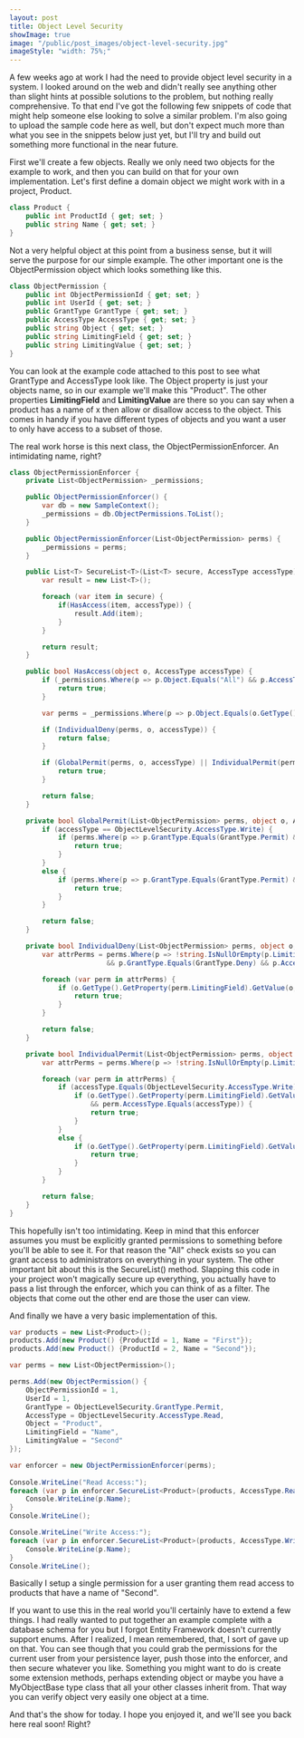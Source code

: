 ```yaml
---
layout: post
title: Object Level Security
showImage: true
image: "/public/post_images/object-level-security.jpg"
imageStyle: "width: 75%;"
---
```


A few weeks ago at work I had the need to provide object level security in a system. I looked around on the web and didn't really see anything other than slight hints at possible solutions to the problem, but nothing really comprehensive. To that end I've got the following few snippets of code that might help someone else looking to solve a similar problem. I'm also going to upload the sample code here as well, but don't expect much more than what you see in the snippets below just yet, but I'll try and build out something more functional in the near future.

First we'll create a few objects. Really we only need two objects for the example to work, and then you can build on that for your own implementation. Let's first define a domain object we might work with in a project, Product.

``` csharp
class Product {
    public int ProductId { get; set; }
    public string Name { get; set; }
}
```

Not a very helpful object at this point from a business sense, but it will serve the purpose for our simple example. The other important one is the ObjectPermission object which looks something like this.

``` csharp
class ObjectPermission {
    public int ObjectPermissionId { get; set; }
    public int UserId { get; set; }
    public GrantType GrantType { get; set; }
    public AccessType AccessType { get; set; }
    public string Object { get; set; }
    public string LimitingField { get; set; }
    public string LimitingValue { get; set; }
}
```

You can look at the example code attached to this post to see what GrantType and AccessType look like. The Object property is just your objects name, so in our example we'll make this "Product". The other properties **LimitingField** and **LimitingValue** are there so you can say when a product has a name of x then allow or disallow access to the object. This comes in handy if you have different types of objects and you want a user to only have access to a subset of those.

The real work horse is this next class, the ObjectPermissionEnforcer. An intimidating name, right?

``` csharp
class ObjectPermissionEnforcer {
    private List<ObjectPermission> _permissions;

    public ObjectPermissionEnforcer() {
        var db = new SampleContext();
        _permissions = db.ObjectPermissions.ToList();
    }

    public ObjectPermissionEnforcer(List<ObjectPermission> perms) {
        _permissions = perms;
    }

    public List<T> SecureList<T>(List<T> secure, AccessType accessType) {
        var result = new List<T>();

        foreach (var item in secure) {
            if(HasAccess(item, accessType)) {
                result.Add(item);
            }
        }

        return result;
    }

    public bool HasAccess(object o, AccessType accessType) {
        if (_permissions.Where(p => p.Object.Equals("All") && p.AccessType.Equals(accessType)).FirstOrDefault() != null) {
            return true;
        }

        var perms = _permissions.Where(p => p.Object.Equals(o.GetType().Name)).ToList();

        if (IndividualDeny(perms, o, accessType)) {
            return false;
        }

        if (GlobalPermit(perms, o, accessType) || IndividualPermit(perms, o, accessType)) {
            return true;
        }

        return false;
    }

    private bool GlobalPermit(List<ObjectPermission> perms, object o, AccessType accessType) {
        if (accessType == ObjectLevelSecurity.AccessType.Write) {
            if (perms.Where(p => p.GrantType.Equals(GrantType.Permit) && p.AccessType.Equals(accessType) && string.IsNullOrEmpty(p.LimitingField)).Count() == 1) {
                return true;
            }
        }
        else {
            if (perms.Where(p => p.GrantType.Equals(GrantType.Permit) && string.IsNullOrEmpty(p.LimitingField)).Count() == 1) {
                return true;
            }
        }

        return false;
    }

    private bool IndividualDeny(List<ObjectPermission> perms, object o, AccessType accessType) {
        var attrPerms = perms.Where(p => !string.IsNullOrEmpty(p.LimitingField)
                        && p.GrantType.Equals(GrantType.Deny) && p.AccessType.Equals(accessType)).ToList();

        foreach (var perm in attrPerms) {
            if (o.GetType().GetProperty(perm.LimitingField).GetValue(o, null).ToString().Equals(perm.LimitingField)) {
                return true;
            }
        }

        return false;
    }

    private bool IndividualPermit(List<ObjectPermission> perms, object o, AccessType accessType) {
        var attrPerms = perms.Where(p => !string.IsNullOrEmpty(p.LimitingField) && p.GrantType.Equals(GrantType.Permit)).ToList();

        foreach (var perm in attrPerms) {
            if (accessType.Equals(ObjectLevelSecurity.AccessType.Write)) {
                if (o.GetType().GetProperty(perm.LimitingField).GetValue(o, null).ToString().Equals(perm.LimitingValue)
                    && perm.AccessType.Equals(accessType)) {
                    return true;
                }
            }
            else {
                if (o.GetType().GetProperty(perm.LimitingField).GetValue(o, null).ToString().Equals(perm.LimitingValue)) {
                    return true;
                }
            }
        }

        return false;
    }
}
```

This hopefully isn't too intimidating. Keep in mind that this enforcer assumes you must be explicitly granted permissions to something before you'll be able to see it. For that reason the "All" check exists so you can grant access to administrators on everything in your system. The other important bit about this is the SecureList() method. Slapping this code in your project won't magically secure up everything, you actually have to pass a list through the enforcer, which you can think of as a filter. The objects that come out the other end are those the user can view.

And finally we have a very basic implementation of this.

``` csharp
var products = new List<Product>();
products.Add(new Product() {ProductId = 1, Name = "First"});
products.Add(new Product() {ProductId = 2, Name = "Second"});

var perms = new List<ObjectPermission>();

perms.Add(new ObjectPermission() {
    ObjectPermissionId = 1,
    UserId = 1,
    GrantType = ObjectLevelSecurity.GrantType.Permit,
    AccessType = ObjectLevelSecurity.AccessType.Read,
    Object = "Product",
    LimitingField = "Name",
    LimitingValue = "Second"
});

var enforcer = new ObjectPermissionEnforcer(perms);
 
Console.WriteLine("Read Access:");
foreach (var p in enforcer.SecureList<Product>(products, AccessType.Read)) {
    Console.WriteLine(p.Name);
}
Console.WriteLine();

Console.WriteLine("Write Access:");
foreach (var p in enforcer.SecureList<Product>(products, AccessType.Write)) {
    Console.WriteLine(p.Name);
}
Console.WriteLine();
```

Basically I setup a single permission for a user granting them read access to products that have a name of "Second".

If you want to use this in the real world you'll certainly have to extend a few things. I had really wanted to put together an example complete with a database schema for you but I forgot Entity Framework doesn't currently support enums. After I realized, I mean remembered, that, I sort of gave up on that. You can see though that you could grab the permissions for the current user from your persistence layer, push those into the enforcer, and then secure whatever you like. Something you might want to do is create some extension methods, perhaps extending object or maybe you have a MyObjectBase type class that all your other classes inherit from. That way you can verify object very easily one object at a time.

And that's the show for today. I hope you enjoyed it, and we'll see you back here real soon! Right?
